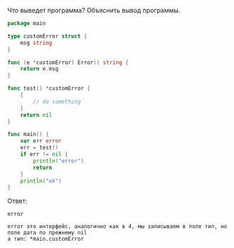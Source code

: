 Что выведет программа? Объяснить вывод программы.

```go
package main

type customError struct {
	msg string
}

func (e *customError) Error() string {
	return e.msg
}

func test() *customError {
	{
		// do something
	}
	return nil
}

func main() {
	var err error
	err = test()
	if err != nil {
		println("error")
		return
	}
	println("ok")
}
```
Ответ:
```
error

error это интерфейс, аналогично как в 4, мы записываем в поле тип, но поле дата по прежнему nil
а тип: *main.customError 
```
